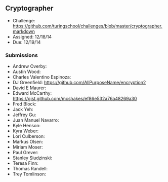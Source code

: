 ## Cryptographer

* Challenge: https://github.com/turingschool/challenges/blob/master/cryptographer.markdown
* Assigned: 12/18/14
* Due: 12/19/14

### Submissions

* Andrew Overby:
* Austin Wood:
* Charles Valentino Espinoza:
* DJ Greenfield: https://github.com/AllPurposeName/encryption2
* David E Maurer:
* Edward McCarthy: https://gist.github.com/mcshakes/ef86e532a76a48269a30
* Fred Block:
* Jack Yeh:
* Jeffrey Gu:
* Juan Manuel Navarro:
* Kyle Henson:
* Kyra Weber:
* Lori Culberson:
* Markus Olsen:
* Miriam Moser:  
* Paul Grever:
* Stanley Siudzinski:
* Teresa Finn:
* Thomas Randell:
* Trey Tomlinson:
